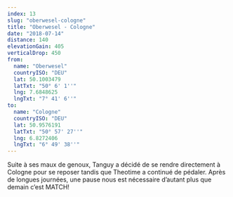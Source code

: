 ```yaml
---
index: 13
slug: "oberwesel-cologne"
title: "Oberwesel - Cologne"
date: "2018-07-14"
distance: 140
elevationGain: 405
verticalDrop: 450
from:
  name: "Oberwesel"
  countryISO: "DEU"
  lat: 50.1003479
  latTxt: "50° 6' 1''"
  lng: 7.6848625
  lngTxt: "7° 41' 6''"
to:
  name: "Cologne"
  countryISO: "DEU"
  lat: 50.9576191
  latTxt: "50° 57' 27''"
  lng: 6.8272406
  lngTxt: "6° 49' 38''"
---
```


Suite à ses maux de genoux, Tanguy a décidé de se rendre directement à Cologne pour se reposer tandis que Theotime a continué de pédaler. Après de longues journées, une pause nous est nécessaire d’autant plus que demain c’est MATCH!

